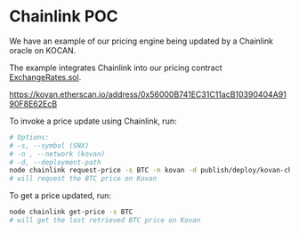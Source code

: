 # Chainlink POC

We have an example of our pricing engine being updated by a Chainlink oracle on KOCAN.

The example integrates Chainlink into our pricing contract [ExchangeRates.sol](contracts/ExchangeRates.sol).

https://kovan.etherscan.io/address/0x56000B741EC31C11acB10390404A9190F8E62EcB

To invoke a price update using Chainlink, run:

```bash
# Options:
# -s, --symbol (SNX)
# -n , --network (kovan)
# -d, --deployment-path
node chainlink request-price -s BTC -n kovan -d publish/deploy/kovan-chainlink
# will request the BTC price on Kovan
```

To get a price updated, run:

```bash
node chainlink get-price -s BTC
# will get the last retrieved BTC price on Kovan
```
